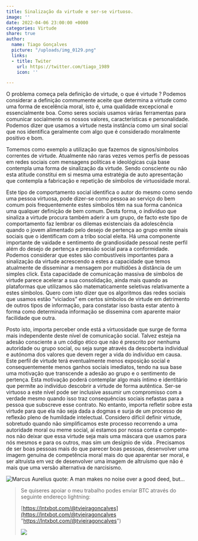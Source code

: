 ```yaml
---
title: Sinalização da virtude e ser-se virtuoso.
image: ''
date: 2022-04-06 23:00:00 +0000
categories: Virtude
share: true
author:
  name: Tiago Gonçalves
  picture: "/uploads/img_0129.png"
  links:
  - title: Twiter
    url: https://twitter.com/tiago_1989
    icon: ''

---
```

O problema começa pela definição de virtude, o que é virtude ? Podemos considerar a definição commumente aceite que determina a virtude como uma forma de excelência moral, isto é, uma qualidade excepcional e essencialmente boa. Como seres sociais usamos várias ferramentas para comunicar socialmente os nossos valores, características e personalidade. Podemos dizer que usamos a virtude nesta instância como um sinal social que nos identifica geralmente com algo que é considerado moralmente positivo e bom.

Tomemos como exemplo a utilização que fazemos de signos/símbolos correntes de virtude. Atualmente não raras vezes vemos perfis de pessoas em redes sociais com mensagens políticas e ideológicas cuja base contempla uma forma de sinalização da virtude. Sendo consciente ou não esta atitude constitui em si mesma uma estratégia de auto apresentação que contempla a fabricação e repetição de símbolos de virtuosidade moral.

Este tipo de comportamento social identifica o autor do mesmo como sendo uma pessoa virtuosa, pode dizer-se como pessoa ao serviço do bem comum pois frequentemente estes símbolos têm na sua forma canónica uma qualquer definição de bem comum. Desta forma, o indivíduo que sinaliza a virtude procura também aderir a um grupo, de facto este tipo de comportamento faz lembrar os dilemas existenciais da adolescência quando o jovem alimentado pelo desejo de pertença ao grupo emite sinais sociais que o identificam com a tribo social eleita. Há uma componente importante de vaidade e sentimento de grandiosidade pessoal neste perfil além do desejo de pertença e pressão social para a conformidade. Podemos considerar que estes são combustíveis importantes para a sinalização da virtude acrescendo a estes a capacidade que temos atualmente de disseminar a mensagem por multidões à distância de um simples click. Esta capacidade de comunicação massiva de símbolos de virtude parece acelerar a sua consolidação, ainda mais quando as plataformas que utilizamos são matematicamente seletivas relativamente a estes símbolos. Quero com isto dizer que os algoritmos das redes sociais que usamos estão “viciados” em certos símbolos de virtude em detrimento de outros tipos de informação, para constatar isso basta estar atento à forma como determinada informação se dissemina com aparente maior facilidade que outra.

Posto isto, importa perceber onde está a virtuosidade que surge de forma mais independente deste nível de comunicação social. Talvez esteja na adesão consciente a um código ético que não é prescrito por nenhuma autoridade ou grupo social, ou seja surge através da descoberta individual e autónoma dos valores que devem reger a vida do indivíduo em causa. Este perfil de virtude terá eventualmente menos exposição social e consequentemente menos ganhos sociais imediatos, tendo na sua base uma motivação que transcende a adesão ao grupo e o sentimento de pertença. Esta motivação poderá contemplar algo mais íntimo e identitário que permite ao indivíduo descobrir a virtude de forma autêntica. Ser-se virtuoso a este nível pode ser inclusive assumir um compromisso com a verdade mesmo quando isso traz consequências sociais nefastas para a pessoa que subscreve esse contrato. No entanto, importa refletir sobre esta virtude para que ela não seja dada a dogmas e surja de um processo de reflexão pleno de humildade intelectual. Considero difícil definir virtude, sobretudo quando não simplificamos este processo recorrendo a uma autoridade moral ou meme social, aí estamos por nossa conta e compete-nos não deixar que essa virtude seja mais uma máscara que usamos para nós mesmos e para os outros, mas sim um desígnio de vida . Precisamos de ser boas pessoas mais do que parecer boas pessoas, desenvolver uma imagem genuína de competência moral mais do que aparentar ser moral, e ser altruísta em vez de desenvolver uma imagem de altruísmo que não é mais que uma versão alternativa de narcisismo.

![Marcus Aurelius quote: A man makes no noise over a good deed, but...](https://www.azquotes.com/picture-quotes/quote-a-man-makes-no-noise-over-a-good-deed-but-passes-on-to-another-as-a-vine-to-bear-grapes-marcus-aurelius-92-31-02.jpg)

> Se quiseres apoiar o meu trabalho podes enviar BTC através do seguinte endereço lightning:
>
> [https://lntxbot.com/@tvieiragoncalves](https://lntxbot.com/@tvieiragoncalves "https://lntxbot.com/@tvieiragoncalves")
>
> ![](https://i.imgur.com/v8i5Xd3.png)